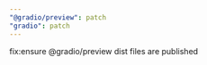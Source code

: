 ```yaml
---
"@gradio/preview": patch
"gradio": patch
---
```


fix:ensure @gradio/preview dist files are published
